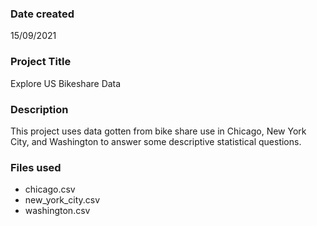 ### Date created
15/09/2021
### Project Title
Explore US Bikeshare Data
### Description
This project uses data gotten from bike share use in Chicago, New 
York City, and Washington to answer some descriptive statistical questions.
### Files used
- chicago.csv
- new_york_city.csv
- washington.csv
